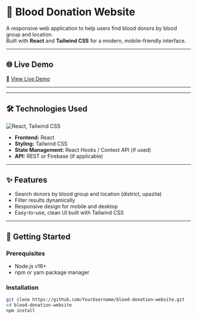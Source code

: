 # 💉 Blood Donation Website

A responsive web application to help users find blood donors by blood group and location.  
Built with **React** and **Tailwind CSS** for a modern, mobile-friendly interface.

---

## 🌐 Live Demo
🔗 [View Live Demo](https://pulse-link-5be7a.web.app)

---


---

## 🛠 Technologies Used

<p>
  <img src="https://skillicons.dev/icons?i=react,tailwind" alt="React, Tailwind CSS" />
</p>

- **Frontend:** React  
- **Styling:** Tailwind CSS  
- **State Management:** React Hooks / Context API (if used)  
- **API:** REST or Firebase (if applicable)

---

## ✨ Features

- Search donors by blood group and location (district, upazila)  
- Filter results dynamically  
- Responsive design for mobile and desktop  
- Easy-to-use, clean UI built with Tailwind CSS

---

## 🚀 Getting Started

### Prerequisites
- Node.js v16+  
- npm or yarn package manager

### Installation

```bash
git clone https://github.com/YourUsername/blood-donation-website.git
cd blood-donation-website
npm install
